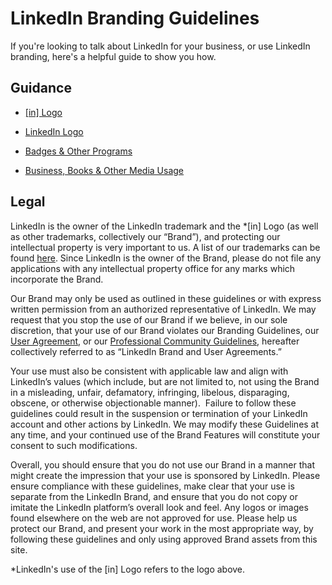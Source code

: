 **LinkedIn Branding Guidelines**
================================

If you're looking to talk about LinkedIn for your business, or use LinkedIn branding, here's a helpful guide to show you how.

**Guidance**
------------

* [\[in\] Logo](https://brand.linkedin.com/in-logo "[in] Logo")
    
* [LinkedIn Logo](https://brand.linkedin.com/linkedin-logo "Linkedin Logo")
    
* [Badges & Other Programs](https://brand.linkedin.com/badges-and-programs "Badges & Other Trademarks")
    
* [Business, Books & Other Media Usage](https://brand.linkedin.com/business-books-and-media-usage "Business, Books & Other Media Usage")
    

**Legal**
---------

LinkedIn is the owner of the LinkedIn trademark and the \*\[in\] Logo (as well as other trademarks, collectively our “Brand”), and protecting our intellectual property is very important to us. A list of our trademarks can be found [here](https://brand.linkedin.com/trademarks). Since LinkedIn is the owner of the Brand, please do not file any applications with any intellectual property office for any marks which incorporate the Brand.

Our Brand may only be used as outlined in these guidelines or with express written permission from an authorized representative of LinkedIn. We may request that you stop the use of our Brand if we believe, in our sole discretion, that your use of our Brand violates our Branding Guidelines, our [User Agreement](https://www.linkedin.com/legal/user-agreement?src=direct%2Fnone&veh=direct%2Fnone), or our [Professional Community Guidelines](https://www.linkedin.com/legal/professional-community-policies?src=direct%2Fnone&veh=direct%2Fnone), hereafter collectively referred to as “LinkedIn Brand and User Agreements.”

Your use must also be consistent with applicable law and align with LinkedIn’s values (which include, but are not limited to, not using the Brand in a misleading, unfair, defamatory, infringing, libelous, disparaging, obscene, or otherwise objectionable manner).  Failure to follow these guidelines could result in the suspension or termination of your LinkedIn account and other actions by LinkedIn. We may modify these Guidelines at any time, and your continued use of the Brand Features will constitute your consent to such modifications.

Overall, you should ensure that you do not use our Brand in a manner that might create the impression that your use is sponsored by LinkedIn. Please ensure compliance with these guidelines, make clear that your use is separate from the LinkedIn Brand, and ensure that you do not copy or imitate the LinkedIn platform’s overall look and feel. Any logos or images found elsewhere on the web are not approved for use. Please help us protect our Brand, and present your work in the most appropriate way, by following these guidelines and only using approved Brand assets from this site.

\*LinkedIn's use of the \[in\] Logo refers to the logo above.
